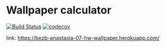 # Wallpaper calculator

[![Build Status](https://travis-ci.org/AnastasiaBezb/07_homework_wallpaper.svg?branch=master)](https://travis-ci.org/AnastasiaBezb/07_homework_wallpaper)
[![codecov](https://codecov.io/gh/AnastasiaBezb/07_homework_wallpaper/branch/master/graph/badge.svg)](https://codecov.io/gh/AnastasiaBezb/07_homework_wallpaper)

link: https://bezb-anastasia-07-hw-wallpaper.herokuapp.com/
